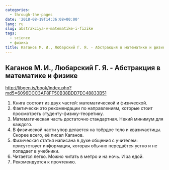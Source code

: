 ```yaml
---
categories:
  - through-the-pages
date: '2018-08-19T14:36:08+00:00'
lang: ru
slug: abstrakciya-v-matematike-i-fizike
tags:
  - science
  - физика
title: Каганов М. И., Любарский Г. Я. - Абстракция в математике и физике
---
```



## Каганов М. И., Любарский Г. Я. - Абстракция в математике и физике ##

<http://libgen.is/book/index.php?md5=6096DCC3AF8FF50B38BDD7EC48833B51>

<!--more-->

1. Книга состоит из двух частей: математической и физической.
2. Фактически это рекомендации по направлениям, которые стоит просмотреть студенту-физику-теоретику.
3. Математическая часть достаточно стандартная. Некий минимум для каждого.
4. В физической части упор делается на твёрдое тело и квазичастицы. Скорее всего, её писал Каганов.
5. Физическая статья написана в духе общения с учителем: присутствует информация, которая обычно передаётся устно и не попадает в учебники. 
6. Читается легко. Можно читать в метро и на ночь. И за едой.
7. Рекомендуется к прочтению.
